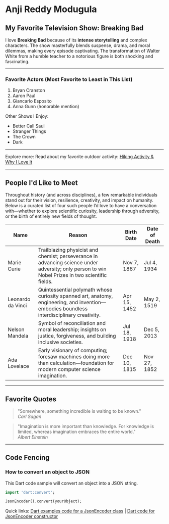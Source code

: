 # Anji Reddy Modugula

## My Favorite Television Show: Breaking Bad

I love **Breaking Bad** because of its **intense storytelling** and complex characters. The show masterfully blends suspense, drama, and moral dilemmas, making every episode captivating. The transformation of Walter White from a humble teacher to a notorious figure is both shocking and fascinating.

---

### Favorite Actors (Most Favorite to Least in This List)
1. Bryan Cranston
2. Aaron Paul
3. Giancarlo Esposito
4. Anna Gunn (honorable mention)

Other Shows I Enjoy:
- Better Call Saul
- Stranger Things
- The Crown
- Dark

---

Explore more: Read about my favorite outdoor activity: [Hiking Activity & Why I Love It](./MyActivity.md)

---

## People I'd Like to Meet

Throughout history (and across disciplines), a few remarkable individuals stand out for their vision, resilience, creativity, and impact on humanity. Below is a curated list of four such people I’d love to have a conversation with—whether to explore scientific curiosity, leadership through adversity, or the birth of entirely new fields of thought.

| Name | Reason | Birth Date | Date of Death |
|------|--------|------------|---------------|
| Marie Curie | Trailblazing physicist and chemist; perseverance in advancing science under adversity; only person to win Nobel Prizes in two scientific fields. | Nov 7, 1867 | Jul 4, 1934 |
| Leonardo da Vinci | Quintessential polymath whose curiosity spanned art, anatomy, engineering, and invention—embodies boundless interdisciplinary creativity. | Apr 15, 1452 | May 2, 1519 |
| Nelson Mandela | Symbol of reconciliation and moral leadership; insights on justice, forgiveness, and building inclusive societies. | Jul 18, 1918 | Dec 5, 2013 |
| Ada Lovelace | Early visionary of computing; foresaw machines doing more than calculation—foundation for modern computer science imagination. | Dec 10, 1815 | Nov 27, 1852 |

---

## Favorite Quotes

> "Somewhere, something incredible is waiting to be known."  
> *Carl Sagan*

> "Imagination is more important than knowledge. For knowledge is limited, whereas imagination embraces the entire world."  
> *Albert Einstein*

---

## Code Fencing

### How to convert an object to JSON
This Dart code sample will convert an object into a JSON string.
```dart
import 'dart:convert';

JsonEncoder().convert(yourObject);
```

Quick links: [Dart examples code for a JsonEncoder class](https://api.dart.dev/stable/2.1.1/dart-convert/JsonEncoder/JsonEncoder.html) | [Dart code for JsonEncoder constructor](https://api.flutter.dev/flutter/dart-convert/JsonEncoder-class.html)


